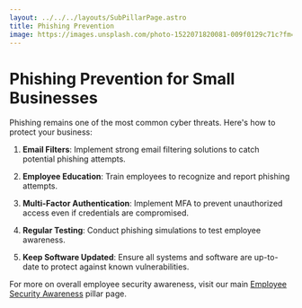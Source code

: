 ```yaml
---
layout: ../../../layouts/SubPillarPage.astro
title: Phishing Prevention
image: https://images.unsplash.com/photo-1522071820081-009f0129c71c?fm=jpg&q=60&w=3000&ixlib=rb-4.0.3&ixid=M3wxMjA3fDB8MHxzZWFyY2h8MTh8fHNtYWxsJTIwYnVzaW5lc3MlMjB3b2tyaW5nfGVufDB8fDB8fHww
---
```


# Phishing Prevention for Small Businesses

Phishing remains one of the most common cyber threats. Here's how to protect your business:

1. **Email Filters**: Implement strong email filtering solutions to catch potential phishing attempts.

2. **Employee Education**: Train employees to recognize and report phishing attempts.

3. **Multi-Factor Authentication**: Implement MFA to prevent unauthorized access even if credentials are compromised.

4. **Regular Testing**: Conduct phishing simulations to test employee awareness.

5. **Keep Software Updated**: Ensure all systems and software are up-to-date to protect against known vulnerabilities.

For more on overall employee security awareness, visit our main [Employee Security Awareness](/pillars/employee-security-awareness) pillar page.
